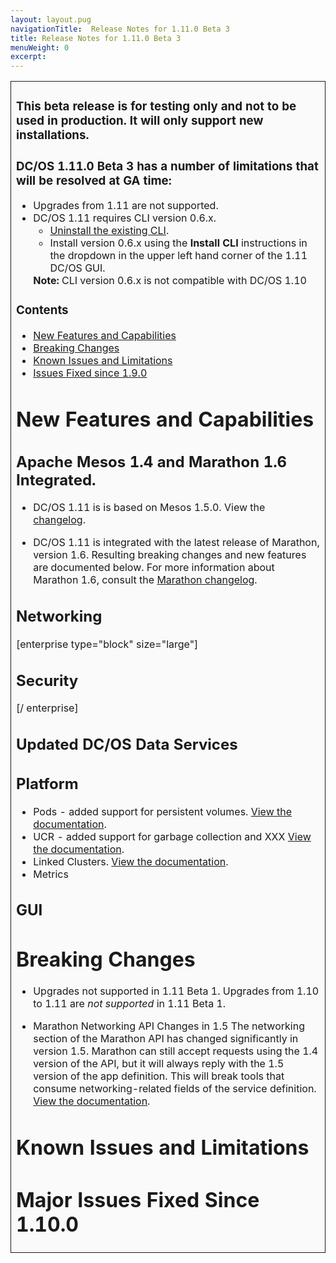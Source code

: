 ```yaml
---
layout: layout.pug
navigationTitle:  Release Notes for 1.11.0 Beta 3
title: Release Notes for 1.11.0 Beta 3
menuWeight: 0
excerpt:
---
```


<table class="table" bgcolor="#FAFAFA"> <tr> <td style="border-left: thin solid; border-top: thin solid; border-bottom: thin solid;border-right: thin solid;">

<h3>This beta release is for testing only and not to be used in production. It will only support new installations.</h3>
<h3>DC/OS 1.11.0 Beta 3 has a number of limitations that will be resolved at GA time:</h3>

<ul>
<li>Upgrades from 1.11 are not supported.</li>
<li>DC/OS 1.11 requires CLI version 0.6.x.
  <ul>
  <li><a href="/1.11/cli/uninstall/">Uninstall the existing CLI</a>.</li>
  <li>Install version 0.6.x using the <strong>Install CLI</strong> instructions in the dropdown in the upper left hand corner of the 1.11 DC/OS GUI.</li>
  </ul>
<strong>Note:</strong> CLI version 0.6.x is not compatible with DC/OS 1.10</li>
</ul>


### Contents
- [New Features and Capabilities](#new-features)
- [Breaking Changes](#breaking-changes)
- [Known Issues and Limitations](#known-issues)
- [Issues Fixed since 1.9.0](#fixed-issues)

# <a name="new-features"></a>New Features and Capabilities

## Apache Mesos 1.4 and Marathon 1.6 Integrated.
- DC/OS 1.11 is is based on Mesos 1.5.0. View the [changelog](https://github.com/apache/mesos/blob/master/CHANGELOG).

- DC/OS 1.11 is integrated with the latest release of Marathon, version 1.6. Resulting breaking changes and new features are documented below. For more information about Marathon 1.6, consult the [Marathon changelog](https://github.com/mesosphere/marathon/blob/master/changelog.md).

## Networking

[enterprise type="block" size="large"]
## Security
[/ enterprise]
  


## Updated DC/OS Data Services


## Platform
- Pods - added support for persistent volumes. [View the documentation](/1.11/deploying-services/pods).
- UCR - added support for garbage collection and XXX [View the documentation](/1.11/deploying-services/containerizers).
- Linked Clusters. [View the documentation](/1.11/administering-clusters/multiple-clusters/cluster-links).
- Metrics

## GUI



<a name="breaking-changes"></a>
# Breaking Changes

- Upgrades not supported in 1.11 Beta 1.
  Upgrades from 1.10 to 1.11 are _not supported_ in 1.11 Beta 1.

- Marathon Networking API Changes in 1.5
  The networking section of the Marathon API has changed significantly in version 1.5. Marathon can still accept requests using the 1.4 version of the API, but it will always reply with the 1.5 version of the app definition. This will break tools that consume networking-related fields of the service definition. [View the documentation](https://github.com/mesosphere/marathon/blob/master/docs/docs/networking.md). <!-- linking to the marathon doc until I port the relevant information to the dc/os site -->


# <a name="known-issues"></a>Known Issues and Limitations


# <a name="fixed-issues"></a>Major Issues Fixed Since 1.10.0
